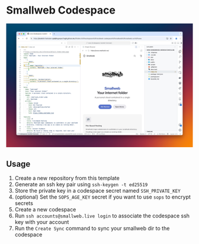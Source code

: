# Smallweb Codespace

![screenshot](./screenshot.jpg)

## Usage

1. Create a new repository from this template
1. Generate an ssh key pair using `ssh-keygen -t ed25519`
1. Store the private key in a codespace secret named `SSH_PRIVATE_KEY`
1. (optional) Set the `SOPS_AGE_KEY` secret if you want to use `sops` to encrypt secrets
1. Create a new codespace
1. Run `ssh accounts@smallweb.live login` to associate the codespace ssh key with your account
1. Run the `Create Sync` command to sync your smallweb dir to the codespace
